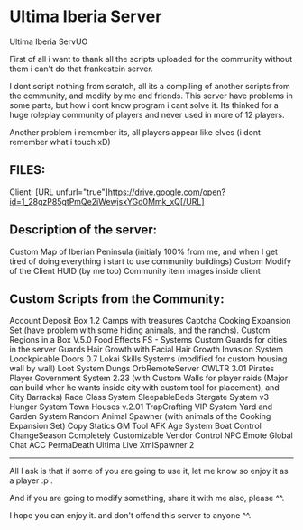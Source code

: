 # Ultima Iberia Server
 Ultima Iberia ServUO

First of all i want to thank all the scripts uploaded for the community without
them i can't do that frankestein server.

I dont script nothing from scratch, all its a compiling of another scripts from the community, and modify by me and friends.
This server have problems in some parts, but how i dont know program i cant solve it. Its thinked for a huge roleplay community of players and never used in more of 12 players.

Another problem i remember its, all players appear like elves (i dont remember what i touch xD)


FILES:
---------------------------------------
Client: [URL unfurl="true"]https://drive.google.com/open?id=1_28gzP85gtPmQe2jWewjsxYGd0Mmk_xQ[/URL]



Description of the server:
---------------------------------------
Custom Map of  Iberian Peninsula (initialy 100% from me, and when I get tired of doing everything i start to use community buildings)
Custom Modify of the Client HUID (by me too)
Community item images inside client




Custom Scripts from the Community:
---------------------------------------

Account Deposit Box 1.2
Camps with treasures
Captcha
Cooking Expansion Set (have problem with some hiding animals, and the ranchs).
Custom Regions in a Box V.5.0
Food Effects
FS - Systems
Custom Guards for cities in the server
Guards
Hair Growth with Facial Hair Growth
Invasion System
Loockpicable Doors 0.7
Lokai Skills Systems (modified for custom housing wall by wall)
Loot System
Dungs
OrbRemoteServer
OWLTR 3.01
Pirates
Player Government System 2.23 (with Custom Walls for player raids (Major can build wher he wants inside city with custom tool for placement), and City Barracks)
Race Class System
SleepableBeds
Stargate System v3
Hunger System
Town Houses v.2.01
TrapCrafting
VIP System
Yard and Garden System
Random Animal Spawner (with animals of the Cooking Expansion Set)
Copy Statics
GM Tool
AFK
Age System
Boat Control
ChangeSeason
Completely Customizable Vendor
Control NPC
Emote
Global Chat
ACC
PermaDeath
Ultima Live
XmlSpawner 2


---------------------------------------

All I ask is that if some of you are going to use it,  let me know so enjoy it as a player :p .

And if you are going to modify something, share it with me also, please ^^.



I hope you can enjoy it. and  don't offend this server to anyone ^^.

